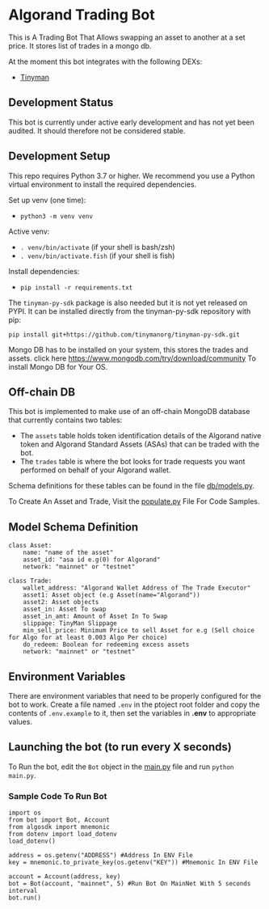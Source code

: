 # Algorand Trading Bot

This is A Trading Bot That Allows swapping an asset to another at a set price. It stores list of trades in a mongo db.

At the moment this bot integrates with the following DEXs:

- [Tinyman](https://tinyman.org/)

## Development Status

This bot is currently under active early development and has not yet been audited. It should therefore not be considered stable.

## Development Setup

This repo requires Python 3.7 or higher. We recommend you use a Python virtual environment to install the required dependencies.

Set up venv (one time):

- `python3 -m venv venv`

Active venv:

- `. venv/bin/activate` (if your shell is bash/zsh)
- `. venv/bin/activate.fish` (if your shell is fish)

Install dependencies:

- `pip install -r requirements.txt`

The `tinyman-py-sdk` package is also needed but it is not yet released on PYPI. It can be installed directly from the tinyman-py-sdk repository with pip:

`pip install git+https://github.com/tinymanorg/tinyman-py-sdk.git`

Mongo DB has to be installed on your system, this stores the trades and assets. click here https://www.mongodb.com/try/download/community To install Mongo DB for Your OS.

## Off-chain DB

This bot is implemented to make use of an off-chain MongoDB database that currently contains two tables:

- The `assets` table holds token identification details of the Algorand native token and Algorand Standard Assets (ASAs) that can be traded with the bot.
- The `trades` table is where the bot looks for trade requests you want performed on behalf of your Algorand wallet.

Schema definitions for these tables can be found in the file [db/models.py](./db/models.py).

To Create An Asset and Trade, Visit the [populate.py](./populate.py) File For Code Samples.

## Model Schema Definition

```
class Asset:
    name: "name of the asset"
    asset_id: "asa id e.g(0) for Algorand"
    network: "mainnet" or "testnet"

class Trade:
    wallet_address: "Algorand Wallet Address of The Trade Executor"
    asset1: Asset object (e.g Asset(name="Algorand"))
    asset2: Asset objects
    asset_in: Asset To swap
    asset_in_amt: Amount of Asset In To Swap
    slippage: TinyMan Slippage
    min_sell_price: Minimum Price to sell Asset for e.g (Sell choice for Algo for at least 0.003 Algo Per choice)
    do_redeem: Boolean for redeeming excess assets
    network: "mainnet" or "testnet"
```

## Environment Variables

There are environment variables that need to be properly configured for the bot to work. Create a file named `.env` in the ptoject root folder and copy the contents of `.env.example` to it, then set the variables in **.env** to appropriate values.

## Launching the bot (to run every X seconds)

To Run the bot, edit the `Bot` object in the [main.py](./main.py) file and run `python main.py`.

### Sample Code To Run Bot
```
import os
from bot import Bot, Account
from algosdk import mnemonic
from dotenv import load_dotenv
load_dotenv()

address = os.getenv("ADDRESS") #Address In ENV File
key = mnemonic.to_private_key(os.getenv("KEY")) #Mnemonic In ENV File

account = Account(address, key)
bot = Bot(account, "mainnet", 5) #Run Bot On MainNet With 5 seconds interval
bot.run()
```


